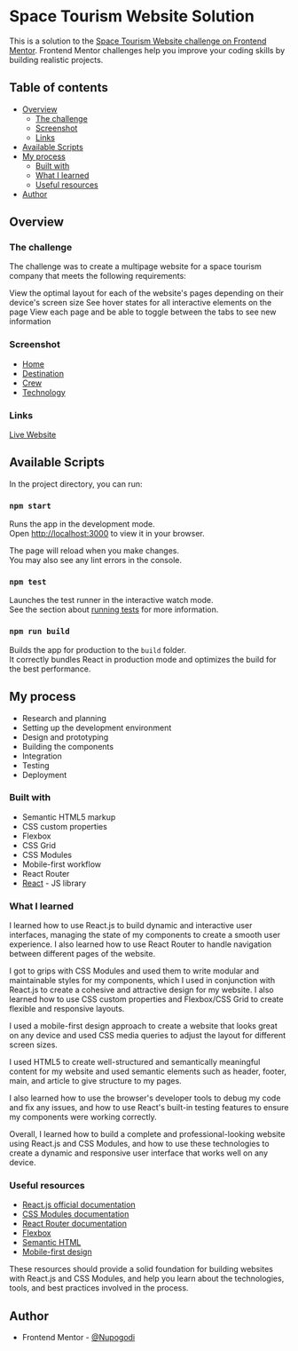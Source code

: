# Space Tourism Website Solution

This is a solution to the [Space Tourism Website challenge on Frontend Mentor](https://www.frontendmentor.io/challenges/space-tourism-multipage-website-gRWj1URZ3). Frontend Mentor challenges help you improve your coding skills by building realistic projects. 

## Table of contents

- [Overview](#overview)
  - [The challenge](#the-challenge)
  - [Screenshot](#screenshot)
  - [Links](#links)
- [Available Scripts](#available-scripts)
- [My process](#my-process)
  - [Built with](#built-with)
  - [What I learned](#what-i-learned)
  - [Useful resources](#useful-resources)
- [Author](#author)


## Overview

### The challenge

The challenge was to create a multipage website for a space tourism company that meets the following requirements:

View the optimal layout for each of the website's pages depending on their device's screen size
See hover states for all interactive elements on the page
View each page and be able to toggle between the tabs to see new information

### Screenshot

- [Home](https://imgur.com/fJSsRDB)
- [Destination](https://imgur.com/CjHgb4o)
- [Crew](https://imgur.com/b0k74pc)
- [Technology](https://imgur.com/KWZpMTu)

### Links
[Live Website](https://space-tourism-alex-sherbin.netlify.app/)

## Available Scripts
In the project directory, you can run:

### `npm start`

Runs the app in the development mode.\
Open [http://localhost:3000](http://localhost:3000) to view it in your browser.

The page will reload when you make changes.\
You may also see any lint errors in the console.

### `npm test`

Launches the test runner in the interactive watch mode.\
See the section about [running tests](https://facebook.github.io/create-react-app/docs/running-tests) for more information.

### `npm run build`

Builds the app for production to the `build` folder.\
It correctly bundles React in production mode and optimizes the build for the best performance.
## My process
- Research and planning
- Setting up the development environment
- Design and prototyping
- Building the components
- Integration
- Testing
- Deployment

### Built with

- Semantic HTML5 markup
- CSS custom properties
- Flexbox
- CSS Grid
- CSS Modules
- Mobile-first workflow
- React Router
- [React](https://reactjs.org/) - JS library


### What I learned

I learned how to use React.js to build dynamic and interactive user interfaces, managing the state of my components to create a smooth user experience. I also learned how to use React Router to handle navigation between different pages of the website.

I got to grips with CSS Modules and used them to write modular and maintainable styles for my components, which I used in conjunction with React.js to create a cohesive and attractive design for my website. I also learned how to use CSS custom properties and Flexbox/CSS Grid to create flexible and responsive layouts.

I used a mobile-first design approach to create a website that looks great on any device and used CSS media queries to adjust the layout for different screen sizes.

I used HTML5 to create well-structured and semantically meaningful content for my website and used semantic elements such as header, footer, main, and article to give structure to my pages.

I also learned how to use the browser's developer tools to debug my code and fix any issues, and how to use React's built-in testing features to ensure my components were working correctly.

Overall, I learned how to build a complete and professional-looking website using React.js and CSS Modules, and how to use these technologies to create a dynamic and responsive user interface that works well on any device.



### Useful resources
- [React.js official documentation](https://reactjs.org/docs/getting-started.html)
- [CSS Modules documentation](https://github.com/css-modules/css-modules)
- [React Router documentation](https://reacttraining.com/react-router/web/guides/quick-start)
- [Flexbox](https://css-tricks.com/snippets/css/a-guide-to-flexbox/)
- [Semantic HTML](https://developer.mozilla.org/en-US/docs/Web/Guide/HTML/HTML5/HTML5_element_list)
- [Mobile-first design](https://developers.google.com/web/fundamentals/design-and-ux/responsive/)

These resources should provide a solid foundation for building websites with React.js and CSS Modules, and help you learn about the technologies, tools, and best practices involved in the process.

## Author

- Frontend Mentor - [@Nupogodi](https://www.frontendmentor.io/profile/Nupogodi)


